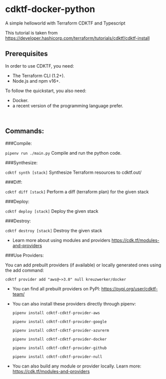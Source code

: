 # cdktf-docker-python
A simple helloworld with Terraform CDKTF and Typescript

This tutorial is taken from https://developer.hashicorp.com/terraform/tutorials/cdktf/cdktf-install

## Prerequisites
In order to use CDKTF, you need:

- The Terraform CLI (1.2+).
- Node.js and npm v16+.

To follow the quickstart, you also need:
- Docker.
- a recent version of the programming language prefer.
<br />

## Commands:
###Compile:

```pipenv run ./main.py``` Compile and run the python code.

###Synthesize:

```cdktf synth [stack]``` Synthesize Terraform resources to cdktf.out/

###Diff:

```cdktf diff [stack]``` Perform a diff (terraform plan) for the given stack

###Deploy:

```cdktf deploy [stack]```  Deploy the given stack

###Destroy:

```cdktf destroy [stack]``` Destroy the given stack

- Learn more about using modules and providers https://cdk.tf/modules-and-providers

###Use Providers:

  You can add prebuilt providers (if available) or locally generated ones using the add command:
  
  ```cdktf provider add "aws@~>3.0" null kreuzwerker/docker```

- You can find all prebuilt providers on PyPI: https://pypi.org/user/cdktf-team/
- You can also install these providers directly through pipenv:

  ```pipenv install cdktf-cdktf-provider-aws```
  
  ```pipenv install cdktf-cdktf-provider-google```
  
  ```pipenv install cdktf-cdktf-provider-azurerm```
  
  ```pipenv install cdktf-cdktf-provider-docker```
  
  ```pipenv install cdktf-cdktf-provider-github```
  
  ```pipenv install cdktf-cdktf-provider-null```

- You can also build any module or provider locally. Learn more: https://cdk.tf/modules-and-providers
